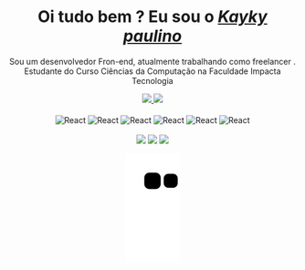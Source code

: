 <div>
    <h1 align="center">Oi tudo bem ? Eu sou o <a href="https://www.linkedin.com/in/kayky-paulino/"><i>Kayky paulino</i></a></h1>
    <p align="center"> Sou um desenvolvedor Fron-end, atualmente trabalhando como freelancer .  Estudante do Curso Ciências da Computação na Faculdade  Impacta Tecnologia
    </p>
</div>

<div align="center">
  <a href="https://github.com/kaykypaulinoalvesdossantos">
    <img height="150em" src="https://github-readme-stats.vercel.app/api?username=kaykypaulinoalvesdossantos&count_private=true&include_all_commits=true&show_icons=true&theme=dark&hide_border=false&show_owner=true"/>
    <img height="150em" src="https://github-readme-stats.vercel.app/api/top-langs/?username=kaykypaulinoalvesdossantos&theme=dark&hide_border=false&&layout=compact"/>
  </a>
</div>
<div align="center">
<div><br>
    <img align="center" alt="React" height="30" width="40" src="https://cdn.jsdelivr.net/gh/devicons/devicon/icons/css3/css3-original.svg" />
    <img align="center" alt="React" height="30" width="40" src="https://cdn.jsdelivr.net/gh/devicons/devicon/icons/html5/html5-original.svg" />
    <img align="center" alt="React" height="30" width="40" src="https://cdn.jsdelivr.net/gh/devicons/devicon/icons/javascript/javascript-original.svg" />
    <img align="center" alt="React" height="30" width="40" src="https://cdn.jsdelivr.net/gh/devicons/devicon/icons/python/python-original.svg" />
    <img align="center" alt="React" height="30" width="40" src="https://cdn.jsdelivr.net/gh/devicons/devicon/icons/git/git-original.svg" />
    <img  align="center" alt="React" height="30" width="40" src="https://cdn.jsdelivr.net/gh/devicons/devicon/icons/github/github-original.svg" />
    </br></div>
<div><br>
<a href="https://www.instagram.com/kayky_paulino/" target="_blank"><img src="https://img.shields.io/badge/Instagram-E4405F?style=for-the-badge&logo=instagram&logoColor=white" target="_blank"></a>
<a href="https://www.linkedin.com/in/kayky-paulino/" target="_blank"><img src="https://img.shields.io/badge/LinkedIn-0077B5?style=for-the-badge&logo=linkedin&logoColor=white" target="_blank"></a>
<a href="mailto:kayky.paulinoalves@gmail.com"><img src="https://img.shields.io/badge/-Gmail-%23333?style=for-the-badge&logo=gmail&logoColor=white" target="_blank"></a>
</br>
</div>
</div>

<div align="center">
  
  ![Snake animation](https://github.com/kaykypaulinoalvesdossantos/kaykypaulinoalvesdossantos/blob/output/github-contribution-grid-snake.svg)
  
</div>
